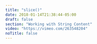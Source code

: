 ```yaml
---
title: "slice()"
date: 2018-01-14T21:38:44-05:00
draft: false
section: "Working with String Content"
video: "https://vimeo.com/263548204"
noTitle: false
---
```


